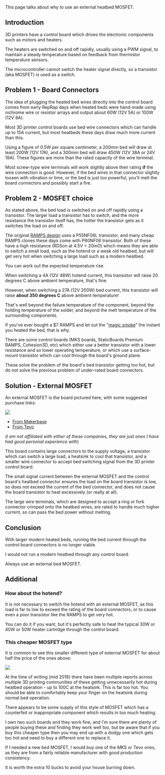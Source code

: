 This page talks about why to use an external heatbed MOSFET.

## Introduction

3D printers have a control board which drives the electronic components such as motors and heaters.

The heaters are switched on and off rapidly, usually using a PWM signal, to maintain a steady temperature based on feedback from thermistor temperature sensors.

The microcontroller cannot switch the heater signal directly, so a transistor (aka MOSFET) is used as a switch.

## Problem 1 - Board Connectors

The idea of plugging the heated bed wires directly into the control board comes from early RepRap days when heated beds were hand-made using nichrome wire or resistor arrays and output about 60W (12V 5A) or 100W (12V 8A).

Most 3D printer control boards use bed wire connectors which can handle up to 15A current, but most heatbeds these days draw much more current than this.

Using a figure of 0.5W per square centimeter, a 200mm bed will draw at least 200W (12V 17A), and a 300mm bed will draw 450W (12V 38A or 24V 19A). These figures are more than the rated capacity of the wire terminal.

Most screw-type wire terminals will work slightly above their rating **if** the wire connection is good. However, if the bed wires in that connector slightly loosen with vibration or time, or the bed is just too powerful, you'll melt the board connectors and possibly start a fire.

## Problem 2 - MOSFET choice

As stated above, the bed load is switched on and off rapidly using a transistor. The larger load a transistor has to switch, and the more resistance the transistor itself has, the hotter the transistor gets as it switches the load on and off.

The original [RAMPS design](http://reprap.org/wiki/RAMPS_1.4) uses a P55NF06L transistor, and many cheap RAMPS clones these days come with P60NF06 transistor. Both of these have a high resistance (RDSon at 4.5V = 20mO) which means they are able to switch a small load, such as the hotend or a weak old heatbed, but will get very hot when switching a large load such as a modern heatbed.

You can work out the expected temperature rise.

When switching a 4A (12V 48W) hotend current, this transistor will raise 20 degrees C above ambient temperature, that's fine.

However, when switching a 27A (12V 200W) bed current, this transistor will raise **about 350 degrees C** above ambient temperature!

That's well beyond the failure temperature of the component, beyond the holding temperature of the solder, and beyond the melt temperature of the surrounding components.

If you've ever bought a $7 RAMPS and let out the "[magic smoke](https://en.wikipedia.org/wiki/Magic_smoke)" the instant you heated the bed, that is why.

There are some control boards (MKS boards, StaticBoards Premium RAMPS, Cohesion3D, etc) which either use a better transistor with a lower resistance and so lower operating temperature, or which use a surface-mount transistor which can cool through the board's ground plane.

These solve the problem of the board's bed transistor getting too hot, but do not solve the previous problem of under-rated board connectors.

## Solution - External MOSFET

An external MOSFET is the board pictured here, with some suggested purchase links:

![](https://i.imgur.com/aishAV6.jpg)

* [From Makerbase](https://www.aliexpress.com/store/product/3Dprinter-heat-control-MKS-MOSFET-for-heated-bed-printer-head-MOS-30A/1047297_32405884519.html)
* [From Tevo](https://www.aliexpress.com/item/3D-Printer-parts-heating-controller-MKS-MOSFET-for-heat-bed-extruder-MOS-module-exceed-30A-support/32789089967.html)

(*I am not affiliated with either of these companies, they are just ones I have had good personal experience with*)

This board contains large connectors to the supply voltage, a transistor which can switch a large load, a heatsink to cool that transistor, and a smaller wire connector to accept bed switching signal from the 3D printer control board.

The small signal current between the external MOSFET and the control board's heatbed connector ensures the load on the board transistor is low, so does not exceed the current of the bed connector, and does not cause the board transistor to heat excessively (or really at all).

The large wire terminals, which are designed to accept a ring or fork connector crimped onto the heatbed wires, are rated to handle much higher current, so can pass the bed power without melting.

## Conclusion

With larger modern heated beds, running the bed current through the control board connectors is no longer viable.

I would not run a modern heatbed through any control board.

Always use an external bed MOSFET.

## Additional

### How about the hotend?

It is not necessary to switch the hotend with an external MOSFET, as this load is far to low to exceed the rating of the board connectors, or to cause even a poor transistor like the RAMPS to get very hot.

You can do it if you want, but it's perfectly safe to heat the typical 30W or 40W or 50W heater cartridge through the control board.

### This cheaper MOSFET type

It is common to see this smaller different type of external MOSFET for about half the price of the ones above:

![](https://i.imgur.com/CqmBV8y.jpg)

At the time of writing (mid 2018) there have been multiple reports across multiple 3D printing communities of these getting unnecessarily hot during heatbed operation - up to 100C at the heatsink. This is far too hot. You should be able to comfortably keep your finger on the heatsink during normal bed operation.

There appears to be some supply of this style of MOSFET which has a counterfeit or inappropriate component which results in too much heating.

I own two such boards and they work fine, and I'm sure there are plenty of people buying these and finding they work well too, but be aware that if you buy this cheaper type then you may end up with a dodgy one which gets too hot and need to buy a different one to replace it.

If I needed a new bed MOSFET, I would buy one of the MKS or Tevo ones, as they are from a fairly reliable manufacturer with good production consistency.

It is worth the extra 10 bucks to avoid your house burning down.

